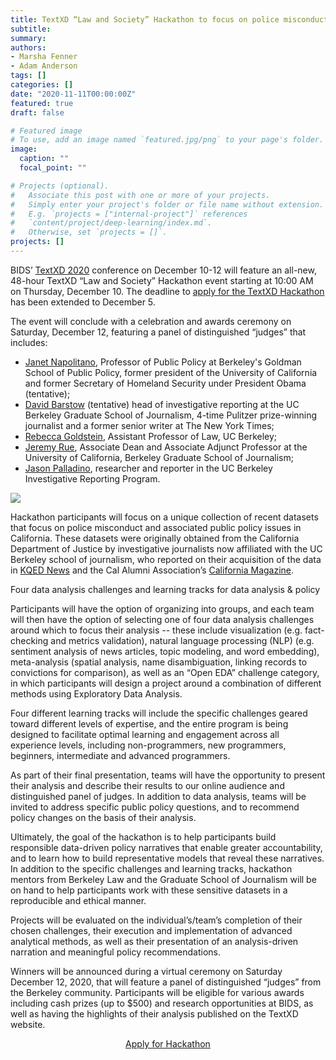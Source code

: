 ```yaml
---
title: TextXD “Law and Society” Hackathon to focus on police misconduct and data analysis in support of public policy
subtitle:
summary:
authors:
- Marsha Fenner
- Adam Anderson
tags: []
categories: []
date: "2020-11-11T00:00:00Z"
featured: true
draft: false

# Featured image
# To use, add an image named `featured.jpg/png` to your page's folder.
image:
  caption: ""
  focal_point: ""

# Projects (optional).
#   Associate this post with one or more of your projects.
#   Simply enter your project's folder or file name without extension.
#   E.g. `projects = ["internal-project"]` references
#   `content/project/deep-learning/index.md`.
#   Otherwise, set `projects = []`.
projects: []
---
```

BIDS’ [TextXD 2020](https://bids.berkeley.edu/events/textxd-2020) conference on December 10-12 will feature an all-new, 48-hour TextXD “Law and Society” Hackathon event starting at 10:00 AM on Thursday, December 10. The deadline to [apply for the TextXD Hackathon](https://docs.google.com/forms/d/e/1FAIpQLScs-HArdvW4uwGT3mSl_j06LEWSF7zb85TEzVoTHBgfxakfJw/viewform?mc_cid=d85ef03802&mc_eid=3be528eb15) has been extended to December 5.

The event will conclude with a celebration and awards ceremony on Saturday, December 12, featuring a panel of distinguished “judges” that includes:

* [Janet Napolitano](https://gspp.berkeley.edu/directories/faculty/janet-napolitano), Professor of Public Policy at Berkeley's Goldman School of Public Policy, former president of the University of California and former Secretary of Homeland Security under President Obama (tentative);
* [David Barstow](https://journalism.berkeley.edu/person/david-barstow/) (tentative) head of investigative reporting at the UC Berkeley Graduate School of Journalism, 4-time Pulitzer prize-winning journalist and a former senior writer at The New York Times;
* [Rebecca Goldstein](https://www.law.berkeley.edu/our-faculty/faculty-profiles/rebecca-goldstein/), Assistant Professor of Law, UC Berkeley;
* [Jeremy Rue](https://journalism.berkeley.edu/person/jrue/), Associate Dean and Associate Adjunct Professor at the University of California, Berkeley Graduate School of Journalism;
* [Jason Palladino](https://journalism.berkeley.edu/person/jason_paladino/), researcher and reporter in the UC Berkeley Investigative Reporting Program.



![](judges.png)

Hackathon participants will focus on a unique collection of recent datasets that focus on police misconduct and associated public policy issues in California.  These datasets were originally obtained from the California Department of Justice by investigative journalists now affiliated with the UC Berkeley school of journalism, who reported on their acquisition of the data in [KQED News](https://www.kqed.org/news/11728957/california-keeps-a-secret-list-of-criminal-cops-but-says-you-cant-have-it) and the Cal Alumni Association’s [California Magazine](https://alumni.berkeley.edu/california-magazine/just-in/2020-01-08/massive-project-sheds-light-californias-criminal-cops).

Four data analysis challenges and learning tracks for data analysis & policy

Participants will have the option of organizing into groups, and each team will then have the option of selecting one of four data analysis challenges around which to focus their analysis -- these include visualization (e.g. fact-checking and metrics validation), natural language processing (NLP) (e.g. sentiment analysis of news articles, topic modeling, and word embedding), meta-analysis (spatial analysis, name disambiguation, linking records to convictions for comparison), as well as an “Open EDA” challenge category, in which participants will design a project around a combination of different methods using Exploratory Data Analysis.

Four different learning tracks will include the specific challenges geared toward different levels of expertise, and the entire program is being designed to facilitate optimal learning and engagement across all experience levels, including non-programmers, new programmers, beginners, intermediate and advanced programmers.

As part of their final presentation, teams will have the opportunity to present their analysis and describe their results to our online audience and distinguished panel of judges.  In addition to data analysis, teams will be invited to address specific public policy questions, and to recommend policy changes on the basis of their analysis.  

Ultimately, the goal of the hackathon is to help participants build responsible data-driven policy narratives that enable greater accountability, and to learn how to build representative models that reveal these narratives.  In addition to the specific challenges and learning tracks, hackathon mentors from Berkeley Law and the Graduate School of Journalism will be on hand to help participants work with these sensitive datasets in a reproducible and ethical manner.  

Projects will be evaluated on the individual’s/team’s completion of their chosen challenges, their execution and implementation of advanced analytical methods, as well as their presentation of an analysis-driven narration and meaningful policy recommendations.

Winners will be announced during a virtual ceremony on Saturday December 12, 2020, that will feature a panel of distinguished “judges” from the Berkeley community.  Participants will be eligible for various awards including cash prizes (up to $500) and research opportunities at BIDS, as well as having the highlights of their analysis published on the TextXD website.

<div align="center">
<a href="https://docs.google.com/forms/d/e/1FAIpQLScs-HArdvW4uwGT3mSl_j06LEWSF7zb85TEzVoTHBgfxakfJw/viewform?usp=pp_url&mc_cid=d85ef03802&mc_eid=[UNIQID]" type="button" class="btn btn-info btn-lg">Apply for Hackathon</a>
</div>
